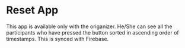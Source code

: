 # Reset App

This app is available only with the origanizer. He/She can see all the participants who have pressed the button sorted in ascending order of timestamps. This is synced with Firebase.

